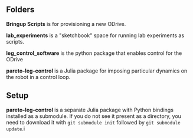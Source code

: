 
## Folders
**Bringup Scripts** is for provisioning a new ODrive.

**lab\_experiments** is a "sketchbook" space for running lab experiments as scripts.

**leg\_control\_software** is the python package that enables control for the ODrive

**pareto-leg-control** is a Julia package for imposing particular dynamics on the robot in a control loop.

## Setup
**pareto-leg-control** is a separate Julia package with Python bindings installed as a submodule.
If you do not see it present as a directory, you need to download it with `git submodule init` followed by `git submodule update`.i
